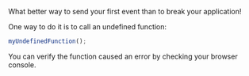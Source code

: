 What better way to send your first event than to break your application!

One way to do it is to call an undefined function:

```js
myUndefinedFunction();
```

You can verify the function caused an error by checking your browser console.
